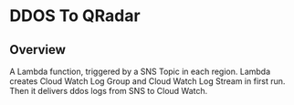 # DDOS To QRadar

## Overview
A Lambda function, triggered by a SNS Topic in each region. 
Lambda creates Cloud Watch Log Group and Cloud Watch Log Stream in first run. 
Then it delivers ddos logs from SNS to Cloud Watch.
